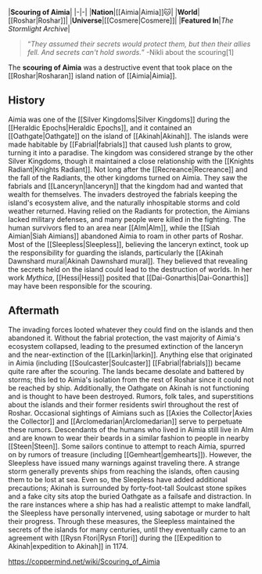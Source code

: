 |**Scouring of Aimia**|
|-|-|
|**Nation**|[[Aimia\|Aimia]]🐱︎|
|**World**|[[Roshar\|Roshar]]|
|**Universe**|[[Cosmere\|Cosmere]]|
|**Featured In**|*The Stormlight Archive*|

>“*They assumed their secrets would protect them, but then their allies fell. And secrets can't hold swords.*”
\-Nikli about the scouring[1]


The **scouring of Aimia** was a destructive event that took place on the [[Roshar\|Rosharan]] island nation of [[Aimia\|Aimia]].

## History
Aimia was one of the [[Silver Kingdoms\|Silver Kingdoms]] during the [[Heraldic Epochs\|Heraldic Epochs]], and it contained an [[Oathgate\|Oathgate]] on the island of [[Akinah\|Akinah]]. The islands were made habitable by [[Fabrial\|fabrials]] that caused lush plants to grow, turning it into a paradise. The kingdom was considered strange by the other Silver Kingdoms, though it maintained a close relationship with the [[Knights Radiant\|Knights Radiant]].
Not long after the [[Recreance\|Recreance]] and the fall of the Radiants, the other kingdoms turned on Aimia. They saw the fabrials and [[Lanceryn\|lanceryn]] that the kingdom had and wanted that wealth for themselves. The invaders destroyed the fabrials keeping the island's ecosystem alive, and the naturally inhospitable storms and cold weather returned. Having relied on the Radiants for protection, the Aimians lacked military defenses, and many people were killed in the fighting. The human survivors fled to an area near [[Alm\|Alm]], while the [[Siah Aimian\|Siah Aimians]] abandoned Aimia to roam in other parts of Roshar. Most of the [[Sleepless\|Sleepless]], believing the lanceryn extinct, took up the responsibility for guarding the islands, particularly the [[Akinah Dawnshard mural\|Akinah Dawnshard mural]]. They believed that revealing the secrets held on the island could lead to the destruction of worlds.
In her work *Mythica*, [[Hessi\|Hessi]] posited that [[Dai-Gonarthis\|Dai-Gonarthis]] may have been responsible for the scouring.

## Aftermath
The invading forces looted whatever they could find on the islands and then abandoned it. Without the fabrial protection, the vast majority of Aimia's ecosystem collapsed, leading to the presumed extinction of the lanceryn and the near-extinction of the [[Larkin\|larkin]]. Anything else that originated in Aimia (including [[Soulcaster\|Soulcaster]] [[Fabrial\|fabrials]]) became quite rare after the scouring. The lands became desolate and battered by storms; this led to Aimia's isolation from the rest of Roshar since it could not be reached by ship. Additionally, the Oathgate on Akinah is not functioning and is thought to have been destroyed.
Rumors, folk tales, and superstitions about the islands and their former residents swirl throughout the rest of Roshar. Occasional sightings of Aimians such as [[Axies the Collector\|Axies the Collector]] and [[Arclomedarian\|Arclomedarian]] serve to perpetuate these rumors. Descendants of the humans who lived in Aimia still live in Alm and are known to wear their beards in a similar fashion to people in nearby [[Steen\|Steen]].
Some sailors continue to attempt to reach Aimia, spurred on by rumors of treasure (including [[Gemheart\|gemhearts]]). However, the Sleepless have issued many warnings against traveling there. A strange storm generally prevents ships from reaching the islands, often causing them to be lost at sea. Even so, the Sleepless have added additional precautions; Akinah is surrounded by forty-foot-tall Soulcast stone spikes and a fake city sits atop the buried Oathgate as a failsafe and distraction. In the rare instances where a ship has had a realistic attempt to make landfall, the Sleepless have personally intervened, using sabotage or murder to halt their progress. Through these measures, the Sleepless maintained the secrets of the islands for many centuries, until they eventually came to an agreement with [[Rysn Ftori\|Rysn Ftori]] during the [[Expedition to Akinah\|expedition to Akinah]] in 1174.



https://coppermind.net/wiki/Scouring_of_Aimia